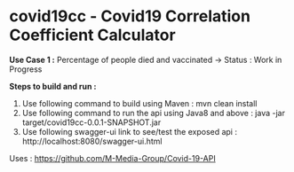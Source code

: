 # covid19cc - Covid19 Correlation Coefficient Calculator 

**Use Case 1 :** Percentage of people died and vaccinated -> Status : Work in Progress

**Steps to build and run  :**
1. Use following command to build using Maven : mvn clean install
2. Use following command to run the api using Java8 and above : java -jar target/covid19cc-0.0.1-SNAPSHOT.jar
3. Use following swagger-ui link to see/test the exposed api : http://localhost:8080/swagger-ui.html

Uses :
https://github.com/M-Media-Group/Covid-19-API
